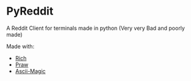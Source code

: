 # PyReddit

A Reddit Client for terminals made in python (Very very Bad and poorly made)

Made with:

- [Rich](https://github.com/Textualize/rich)
- [Praw](https://github.com/praw-dev/praw)
- [Ascii-Magic](https://github.com/LeandroBarone/python-ascii_magic)
